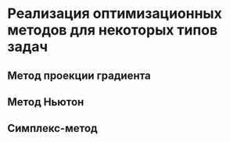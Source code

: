# Реализация оптимизационных методов для некоторых типов задач

## Метод проекции градиента

## Метод Ньютон

## Симплекс-метод
